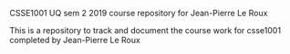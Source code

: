 CSSE1001 UQ sem 2 2019 course repository for Jean-Pierre Le Roux

This is a repository to track and document the course work for csse1001 completed by Jean-Pierre Le Roux
 
 
